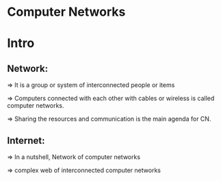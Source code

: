 # Computer Networks

# Intro

## Network:

⇒ It is a group or system of interconnected people or items

⇒ Computers connected with each other with cables or wireless is called computer networks.

⇒ Sharing the resources and communication is the main agenda for CN.

## Internet:

⇒ In a nutshell, Network of computer networks

⇒ complex web of interconnected computer networks
